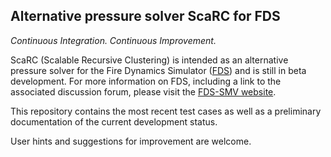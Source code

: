 ## Alternative pressure solver ScaRC for FDS

*Continuous Integration. Continuous Improvement.*


ScaRC (Scalable Recursive Clustering) is intended as an alternative pressure solver for the Fire Dynamics Simulator ([FDS](https://github.com/firemodels/fds)) and is still in beta development. For more information on FDS, including a link to the associated discussion forum, please visit the [FDS-SMV website](https://pages.nist.gov/fds-smv/).

This repository contains the most recent test cases as well as a preliminary documentation of the current development status.

User hints and suggestions for improvement are welcome.
